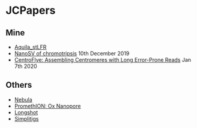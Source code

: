 # JCPapers

## Mine

 - [Aquila_stLFR](Aquila.md)
 - [NanoSV of chromotripsis](Mapping-structural-variants-10Dec2019.md) 10th December 2019
 - [CentroFlye: Assembling Centromeres with Long Error-Prone Reads](centrFlye.md) Jan 7th 2020

## Others
 - [Nebula](Nebula.md)
 - [PromethION: Ox Nanopore](PromethION.md)
 - [Longshot](Longshot.md)
 - [Simplitigs](Simplitigs.md)
